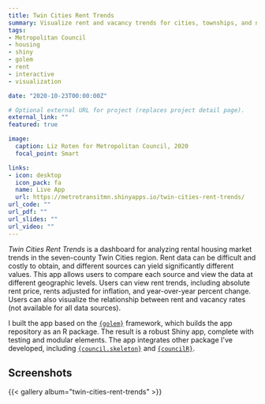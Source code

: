 ```yaml
---
title: Twin Cities Rent Trends
summary: Visualize rent and vacancy trends for cities, townships, and neighborhoods in the Twin Cities
tags:
- Metropolitan Council
- housing
- shiny
- golem
- rent
- interactive
- visualization

date: "2020-10-23T00:00:00Z"

# Optional external URL for project (replaces project detail page).
external_link: ""
featured: true

image:
  caption: Liz Roten for Metropolitan Council, 2020
  focal_point: Smart

links:
- icon: desktop
  icon_pack: fa
  name: Live App
  url: https://metrotransitmn.shinyapps.io/twin-cities-rent-trends/
url_code: ""
url_pdf: ""
url_slides: ""
url_video: ""
---
```


*Twin Cities Rent Trends* is a dashboard for analyzing rental housing market trends in the seven-county Twin Cities region. Rent data can be difficult and costly to obtain, and different sources can yield significantly different values. This app allows users to compare each source and view the data at different geographic levels. Users can view rent trends, including absolute rent price, rents adjusted for inflation, and year-over-year percent change. Users can also visualize the relationship between rent and vacancy rates (not available for all data sources).


I built the app based on the [`{golem}`](https://github.com/ThinkR-open/golem) framework, which builds the app repository as an R package. The result is a robust Shiny app, complete with testing and modular elements. The app integrates other package I've developed, including [`{council.skeleton}`](https://github.com/Metropolitan-Council/council.skeleton) and [`{councilR}`](https://github.com/Metropolitan-Council/councilR). 


## Screenshots  

{{< gallery album="twin-cities-rent-trends" >}}

